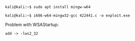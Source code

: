 ```
kali@kali:~$ sudo apt install mingw-w64
```
```
kali@kali:~$ i686-w64-mingw32-gcc 422441.c -o exploit.exe
```

Problem with WSAStartup:
```
add -> -lws2_32
```